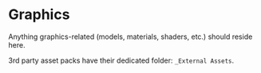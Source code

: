 ﻿# Graphics
Anything graphics-related (models, materials, shaders, etc.) should reside here.

3rd party asset packs have their dedicated folder: `_External Assets`.
